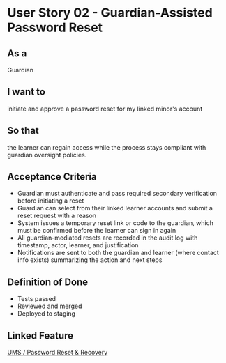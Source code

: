 # User Story 02 - Guardian-Assisted Password Reset

## As a
Guardian

## I want to
initiate and approve a password reset for my linked minor's account

## So that
the learner can regain access while the process stays compliant with guardian oversight policies.

## Acceptance Criteria
- Guardian must authenticate and pass required secondary verification before initiating a reset
- Guardian can select from their linked learner accounts and submit a reset request with a reason
- System issues a temporary reset link or code to the guardian, which must be confirmed before the learner can sign in again
- All guardian-mediated resets are recorded in the audit log with timestamp, actor, learner, and justification
- Notifications are sent to both the guardian and learner (where contact info exists) summarizing the action and next steps

## Definition of Done
- Tests passed
- Reviewed and merged
- Deployed to staging

## Linked Feature
[UMS / Password Reset & Recovery](../feature-spec.md)

